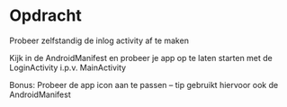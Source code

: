 # Opdracht
Probeer zelfstandig de inlog activity af te maken

Kijk in de AndroidManifest en probeer je app op te laten starten met de LoginActivity i.p.v. MainActivity

Bonus: Probeer de app icon aan te passen – tip gebruikt hiervoor ook de AndroidManifest
